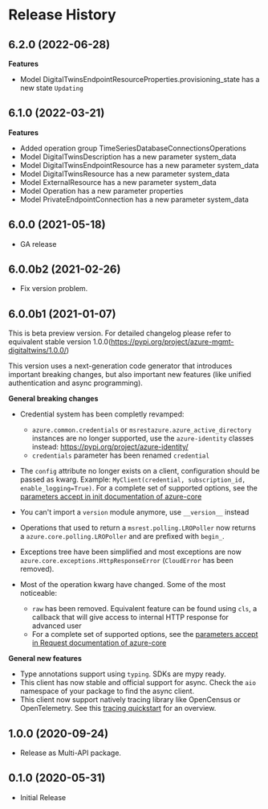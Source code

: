 # Release History

## 6.2.0 (2022-06-28)

**Features**

  - Model DigitalTwinsEndpointResourceProperties.provisioning_state has a new state `Updating`

## 6.1.0 (2022-03-21)

**Features**

  - Added operation group TimeSeriesDatabaseConnectionsOperations
  - Model DigitalTwinsDescription has a new parameter system_data
  - Model DigitalTwinsEndpointResource has a new parameter system_data
  - Model DigitalTwinsResource has a new parameter system_data
  - Model ExternalResource has a new parameter system_data
  - Model Operation has a new parameter properties
  - Model PrivateEndpointConnection has a new parameter system_data

## 6.0.0 (2021-05-18)

- GA release

## 6.0.0b2 (2021-02-26)
* Fix version problem.

## 6.0.0b1 (2021-01-07)

This is beta preview version.
For detailed changelog please refer to equivalent stable version 1.0.0(https://pypi.org/project/azure-mgmt-digitaltwins/1.0.0/)

This version uses a next-generation code generator that introduces important breaking changes, but also important new features (like unified authentication and async programming).

**General breaking changes**

- Credential system has been completly revamped:

  - `azure.common.credentials` or `msrestazure.azure_active_directory` instances are no longer supported, use the `azure-identity` classes instead: https://pypi.org/project/azure-identity/
  - `credentials` parameter has been renamed `credential`

- The `config` attribute no longer exists on a client, configuration should be passed as kwarg. Example: `MyClient(credential, subscription_id, enable_logging=True)`. For a complete set of
  supported options, see the [parameters accept in init documentation of azure-core](https://github.com/Azure/azure-sdk-for-python/blob/main/sdk/core/azure-core/CLIENT_LIBRARY_DEVELOPER.md#available-policies)
- You can't import a `version` module anymore, use `__version__` instead
- Operations that used to return a `msrest.polling.LROPoller` now returns a `azure.core.polling.LROPoller` and are prefixed with `begin_`.
- Exceptions tree have been simplified and most exceptions are now `azure.core.exceptions.HttpResponseError` (`CloudError` has been removed).
- Most of the operation kwarg have changed. Some of the most noticeable:

  - `raw` has been removed. Equivalent feature can be found using `cls`, a callback that will give access to internal HTTP response for advanced user
  - For a complete set of supported options, see the [parameters accept in Request documentation of azure-core](https://github.com/Azure/azure-sdk-for-python/blob/main/sdk/core/azure-core/CLIENT_LIBRARY_DEVELOPER.md#available-policies)

**General new features**

- Type annotations support using `typing`. SDKs are mypy ready.
- This client has now stable and official support for async. Check the `aio` namespace of your package to find the async client.
- This client now support natively tracing library like OpenCensus or OpenTelemetry. See this [tracing quickstart](https://github.com/Azure/azure-sdk-for-python/tree/main/sdk/core/azure-core-tracing-opentelemetry) for an overview.

## 1.0.0 (2020-09-24)

* Release as Multi-API package.

## 0.1.0 (2020-05-31)

* Initial Release

